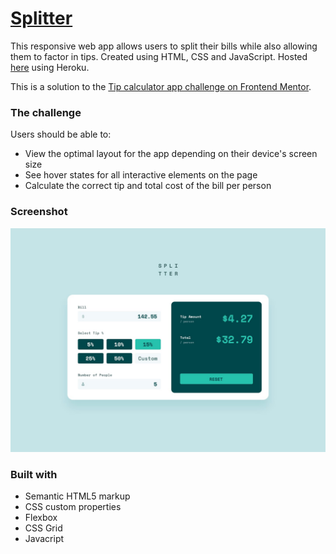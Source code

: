 # [Splitter](https://splitter-praneet.netlify.app/)

This responsive web app allows users to split their bills while also allowing them to factor in tips. Created using HTML, CSS and JavaScript. Hosted [here](https://splitter-praneet.netlify.app/) using Heroku.

This is a solution to the [Tip calculator app challenge on Frontend Mentor](https://www.frontendmentor.io/challenges/tip-calculator-app-ugJNGbJUX).

### The challenge

Users should be able to:

- View the optimal layout for the app depending on their device's screen size
- See hover states for all interactive elements on the page
- Calculate the correct tip and total cost of the bill per person

### Screenshot

![](design/desktop-design-completed.jpg)

### Built with

- Semantic HTML5 markup
- CSS custom properties
- Flexbox
- CSS Grid
- Javacript
